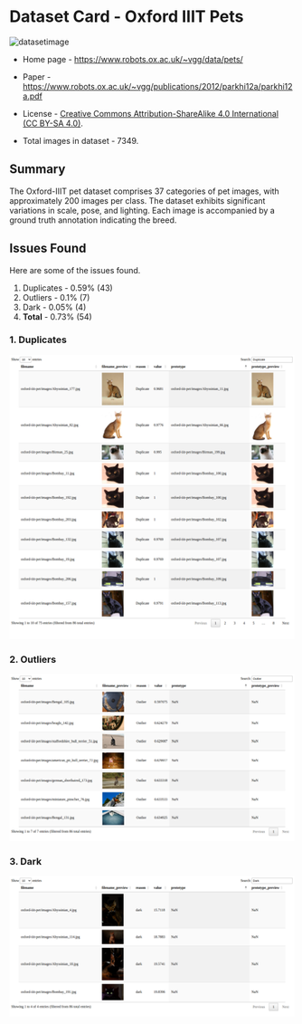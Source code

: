 # Dataset Card - Oxford IIIT Pets
![datasetimage](https://www.robots.ox.ac.uk/~vgg/data/pets/pet_annotations.jpg)

+ Home page - https://www.robots.ox.ac.uk/~vgg/data/pets/

+ Paper - https://www.robots.ox.ac.uk/~vgg/publications/2012/parkhi12a/parkhi12a.pdf

+ License - [Creative Commons Attribution-ShareAlike 4.0 International (CC BY-SA 4.0)](https://creativecommons.org/licenses/by-sa/4.0/).

+ Total images in dataset - 7349.

## Summary

The Oxford-IIIT pet dataset comprises 37 categories of pet images, with approximately 200 images per class. The dataset exhibits significant variations in scale, pose, and lighting. Each image is accompanied by a ground truth annotation indicating the breed.


## Issues Found
Here are some of the issues found.

<ol>
<li>Duplicates - 0.59% (43)</li>
<li>Outliers - 0.1% (7)</li>
<li>Dark - 0.05% (4)</li>
<li><b>Total</b> - 0.73% (54)</li>
</ol>

### 1. Duplicates
![duplicate](./duplicates.png)

### 2. Outliers
![outliers](./outliers.png)

### 3. Dark
![dark](./dark.png)